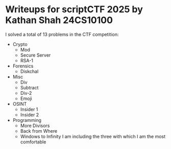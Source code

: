 # Writeups for scriptCTF 2025 by Kathan Shah 24CS10100
I solved a total of 13 problems in the CTF competition:
* Crypto
  - Mod
  - Secure Server
  - RSA-1
* Forensics
  - Diskchal
* Misc
  - Div
  - Subtract
  - Div-2
  - Emoji
* OSINT
  - Insider 1
  - Insider 2
* Programming
  - More Divisors
  - Back from Where
  - Windows to Infinity
I am including the three with which I am the most comfortable

